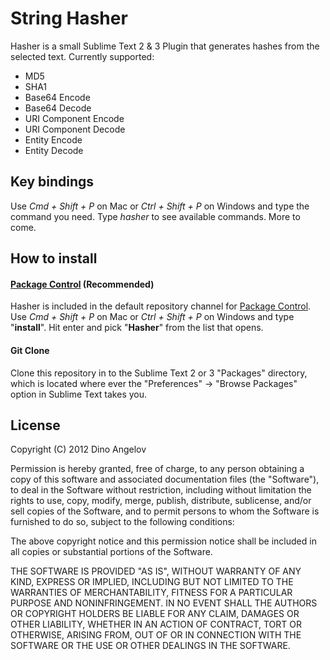 # String Hasher

Hasher is a small Sublime Text 2 & 3 Plugin that generates hashes from the selected text. Currently supported:

* MD5
* SHA1
* Base64 Encode
* Base64 Decode
* URI Component Encode
* URI Component Decode
* Entity Encode
* Entity Decode

## Key bindings

Use _Cmd + Shift + P_ on Mac or _Ctrl + Shift + P_ on Windows and type the command you need. Type _hasher_ to see available commands. More to come.

## How to install
#### [Package Control](https://github.com/wbond/sublime_package_control) (Recommended)
Hasher is included in the default repository channel for [Package Control](https://github.com/wbond/sublime_package_control). Use _Cmd + Shift + P_ on Mac or _Ctrl + Shift + P_ on Windows and type "__install__". Hit enter and pick "__Hasher__" from the list that opens.

#### Git Clone
Clone this repository in to the Sublime Text 2 or 3 "Packages" directory, which is located where ever the
"Preferences" -> "Browse Packages" option in Sublime Text takes you.

## License
Copyright (C) 2012 Dino Angelov

Permission is hereby granted, free of charge, to any person obtaining a copy of
this software and associated documentation files (the "Software"), to deal in
the Software without restriction, including without limitation the rights to
use, copy, modify, merge, publish, distribute, sublicense, and/or sell copies
of the Software, and to permit persons to whom the Software is furnished to do
so, subject to the following conditions:

The above copyright notice and this permission notice shall be included in all
copies or substantial portions of the Software.

THE SOFTWARE IS PROVIDED "AS IS", WITHOUT WARRANTY OF ANY KIND, EXPRESS OR
IMPLIED, INCLUDING BUT NOT LIMITED TO THE WARRANTIES OF MERCHANTABILITY,
FITNESS FOR A PARTICULAR PURPOSE AND NONINFRINGEMENT. IN NO EVENT SHALL THE
AUTHORS OR COPYRIGHT HOLDERS BE LIABLE FOR ANY CLAIM, DAMAGES OR OTHER
LIABILITY, WHETHER IN AN ACTION OF CONTRACT, TORT OR OTHERWISE, ARISING FROM,
OUT OF OR IN CONNECTION WITH THE SOFTWARE OR THE USE OR OTHER DEALINGS IN THE
SOFTWARE.